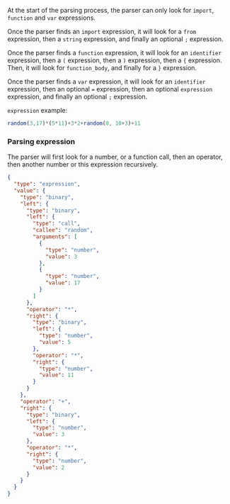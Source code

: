 At the start of the parsing process, the parser can only look for `import`, `function` and `var` expressions.

Once the parser finds an `import` expression, it will look for a `from` expression, then a `string` expression, and finally an optional `;` expression.

Once the parser finds a `function` expression, it will look for an `identifier` expression, then a `(` expression, then a `)` expression, then a `{` expression. Then, it will look for `function_body`, and finally for a `}` expression.

Once the parser finds a `var` expression, it will look for an `identifier` expression, then an optional `=` expression, then an optional `expression` expression, and finally an optional `;` expression.

`expression` example:
```js
random(3,17)*(5*11)+3*2+random(0, 10+3)+11
```

### Parsing expression
The parser will first look for a number, or a function call, then an operator, then another number or this expression recursively.

```json
{
  "type": "expression",
  "value": {
    "type": "binary",
    "left": {
      "type": "binary",
      "left": {
        "type": "call",
        "callee": "random",
        "arguments": [
          {
            "type": "number",
            "value": 3
          },
          {
            "type": "number",
            "value": 17
          }
        ]
      },
      "operator": "*",
      "right": {
        "type": "binary",
        "left": {
          "type": "number",
          "value": 5
        },
        "operator": "*",
        "right": {
          "type": "number",
          "value": 11
        }
      }
    },
    "operator": "+",
    "right": {
      "type": "binary",
      "left": {
        "type": "number",
        "value": 3
      },
      "operator": "*",
      "right": {
        "type": "number",
        "value": 2
      }
    }
  }
}
```